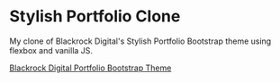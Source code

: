 # Stylish Portfolio Clone

My clone of Blackrock Digital's Stylish Portfolio Bootstrap theme using flexbox and vanilla JS.

[Blackrock Digital Portfolio Bootstrap Theme](https://blackrockdigital.github.io/startbootstrap-stylish-portfolio/#)
